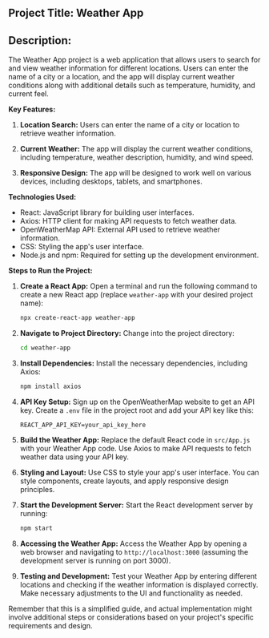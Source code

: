 
## Project Title: Weather App

## Description:
The Weather App project is a web application that allows users to search for and view weather information for different locations. Users can enter the name of a city or a location, and the app will display current weather conditions along with additional details such as temperature, humidity, and current feel.

**Key Features:**
1. **Location Search:** Users can enter the name of a city or location to retrieve weather information.

2. **Current Weather:** The app will display the current weather conditions, including temperature, weather description, humidity, and wind speed.

4. **Responsive Design:** The app will be designed to work well on various devices, including desktops, tablets, and smartphones.

**Technologies Used:**
- React: JavaScript library for building user interfaces.
- Axios: HTTP client for making API requests to fetch weather data.
- OpenWeatherMap API: External API used to retrieve weather information.
- CSS: Styling the app's user interface.
- Node.js and npm: Required for setting up the development environment.

**Steps to Run the Project:**

1. **Create a React App:**
   Open a terminal and run the following command to create a new React app (replace `weather-app` with your desired project name):

   ```bash
   npx create-react-app weather-app
   ```

2. **Navigate to Project Directory:**
   Change into the project directory:

   ```bash
   cd weather-app
   ```

3. **Install Dependencies:**
   Install the necessary dependencies, including Axios:

   ```bash
   npm install axios
   ```

4. **API Key Setup:**
   Sign up on the OpenWeatherMap website to get an API key. Create a `.env` file in the project root and add your API key like this:

   ```plaintext
   REACT_APP_API_KEY=your_api_key_here
   ```

5. **Build the Weather App:**
   Replace the default React code in `src/App.js` with your Weather App code. Use Axios to make API requests to fetch weather data using your API key.

6. **Styling and Layout:**
   Use CSS to style your app's user interface. You can style components, create layouts, and apply responsive design principles.

7. **Start the Development Server:**
   Start the React development server by running:

   ```bash
   npm start
   ```

8. **Accessing the Weather App:**
   Access the Weather App by opening a web browser and navigating to `http://localhost:3000` (assuming the development server is running on port 3000).

9. **Testing and Development:**
   Test your Weather App by entering different locations and checking if the weather information is displayed correctly. Make necessary adjustments to the UI and functionality as needed.

Remember that this is a simplified guide, and actual implementation might involve additional steps or considerations based on your project's specific requirements and design.
